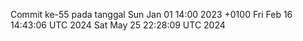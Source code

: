 Commit ke-55 pada tanggal Sun Jan 01 14:00 2023 +0100
Fri Feb 16 14:43:06 UTC 2024
Sat May 25 22:28:09 UTC 2024
